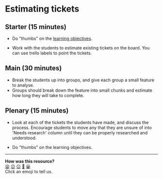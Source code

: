 # Estimating tickets

## Starter (15 minutes)

* Do "thumbs" on the [learning objectives](README.md#learning-objectives).

* Work with the students to estimate existing tickets on the board. You can use trello labels to point the tickets.

## Main (30 minutes)

* Break the students up into groups, and give each group a small feature to analyse.
* Groups should break down the feature into small chunks and estimate how long they will take to complete.

## Plenary (15 minutes)

* Look at each of the tickets the students have made, and discuss the process. Encourage students to move any that they are unsure of into 'Needs research' column until they can be properly researched and understood.

* Do "thumbs" on the learning objectives.

<!-- BEGIN GENERATED SECTION DO NOT EDIT -->

---

**How was this resource?**  
[😫](https://airtable.com/shrUJ3t7KLMqVRFKR?prefill_Repository=skills-workshops&prefill_File=week-8/estimating_tickets/COACH_INSTRUCTIONS.md&prefill_Sentiment=😫) [😕](https://airtable.com/shrUJ3t7KLMqVRFKR?prefill_Repository=skills-workshops&prefill_File=week-8/estimating_tickets/COACH_INSTRUCTIONS.md&prefill_Sentiment=😕) [😐](https://airtable.com/shrUJ3t7KLMqVRFKR?prefill_Repository=skills-workshops&prefill_File=week-8/estimating_tickets/COACH_INSTRUCTIONS.md&prefill_Sentiment=😐) [🙂](https://airtable.com/shrUJ3t7KLMqVRFKR?prefill_Repository=skills-workshops&prefill_File=week-8/estimating_tickets/COACH_INSTRUCTIONS.md&prefill_Sentiment=🙂) [😀](https://airtable.com/shrUJ3t7KLMqVRFKR?prefill_Repository=skills-workshops&prefill_File=week-8/estimating_tickets/COACH_INSTRUCTIONS.md&prefill_Sentiment=😀)  
Click an emoji to tell us.

<!-- END GENERATED SECTION DO NOT EDIT -->
